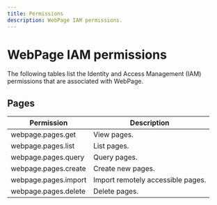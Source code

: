 ```yaml
---
title: Permissions
description: WebPage IAM permissions.
---
```


# WebPage IAM permissions

The following tables list the Identity and Access Management (IAM) permissions that are associated with WebPage.

## Pages

| Permission | Description |
| --- | --- |
| webpage.pages.get | View pages. |
| webpage.pages.list | List pages. |
| webpage.pages.query | Query pages. |
| webpage.pages.create | Create new pages. |
| webpage.pages.import | Import remotely accessible pages. |
| webpage.pages.delete | Delete pages. |
